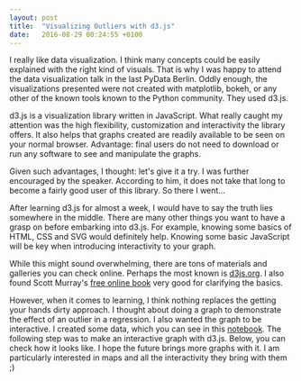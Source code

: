 ```yaml
---
layout: post
title:  "Visualizing Outliers with d3.js"
date:   2016-08-29 00:24:55 +0100
---
```


I really like data visualization. I think many concepts could be easily explained with the right kind of visuals. That is why I was happy to attend the data visualization talk in the last PyData Berlin. Oddly enough, the visualizations presented were not created with matplotlib, bokeh, or any other of the known tools known to the Python community. They used d3.js.

d3.js is a visualization library written in JavaScript. What really caught my attention was the high flexibility, customization and interactivity the library offers. It also helps that graphs created are readily available to be seen on your normal browser. Advantage: final users do not need to download or run any software to see and manipulate the graphs.

Given such advantages, I thought: let's give it a try. I was further encouraged by the speaker. According  to him, it does not take that long to become a fairly good user of this library. So there I went...

After learning d3.js for almost a week, I would have to say the truth lies somewhere in the middle. There are many other things you want to have a grasp on before embarking into d3.js. For example, knowing some basics of HTML, CSS and SVG would definitely help. Knowing some basic JavaScript will be key when introducing interactivity to your graph. 

While this might sound overwhelming, there are tons of materials and galleries you can check online. Perhaps the most known is [d3js.org](https://d3js.org/). I also found Scott Murray's [free online book](http://chimera.labs.oreilly.com/books/1230000000345) very good for clarifying the basics.

However, when it comes to learning, I think nothing replaces the getting your hands dirty approach. I thought about doing a graph to demonstrate the effect of an outlier in a regression. I also wanted the graph to be interactive. I created some data, which you can see in this [notebook](https://github.com/jlcoto/visualizations/blob/master/Outliers_d3.js.ipynb). The following step was to make an interactive graph with d3.js. Below, you can check how it looks like. I hope the future brings more graphs with it. I am particularly interested in maps and all the interactivity they bring with them ;)



<script src="https://d3js.org/d3.v4.min.js"></script>

<script type="text/javascript">
            //Width and height
            var w = 600;
            var h = 350;
            var padding = 30;
            var intro_outlier = true;

            d3.csv("/data/original_ds.csv", function(data) {
                data.forEach( function(d) {
                    d.ind_var = +d.ind_var;
                    d.dep_var = +d.dep_var;
                    d.pred_1 = +d.pred_1;
                    d.dep_var_2 = +d.dep_var_2;
                    d.pred_val_2 = +d.pred_val_2;
                });

                
            var xScale = d3.scaleLinear()
                        .domain([0, d3.max(data, function(d) {return d.ind_var; })])
                        .range([padding, w - padding*2]);

            var yScale = d3.scaleLinear()
                        .domain([0, d3.max(data, function(d) {return d.dep_var; })])
                        .range([h - padding, padding]);


            var xAxis = d3.axisBottom()
                            .scale(xScale)
                            .ticks(5);

            var yAxis = d3.axisLeft()
                        .scale(yScale)
                        .ticks(5);

            var svg = d3.select("div#example")
                .append("svg")
                .attr("width", w)
                .attr("height", h);

            //Adding the scatter plot    
    
            svg.selectAll("circle")
                .data(data)
                .enter()
                .append("circle")
                .attr('cx', function(d) {
                    return xScale(d.ind_var);
                })
                .attr('cy', function(d) {
                    return yScale(d.dep_var);
                })
                .attr('r', 2.5)
                .attr("fill", "#1E69A0");
    
            svg.append("g")
                .attr("class", "x axis")
                .attr("transform", "translate(0," + (h - padding) + ")")
                .call(xAxis);
    
            svg.append("g")
                .attr("class", "y axis")
                .attr('transform', "translate(" + padding + ",0)" )
                .call(yAxis);

            //Adding the line

            var valueline = d3.line()
                    .x(function(d) { return xScale(d.ind_var); })
                    .y(function(d) { return yScale(d.pred_1); });
    
            var path = svg.append("path")
                .attr("class", "line")
                .attr("d", valueline(data))
                .attr("stroke", "#BB1A0C")
                .attr("stroke-width", "2.5")
                .attr("fill", "none");

            var outlier_intro = svg.append("text")
                    .text("Introducing/dropping outlier")
                    .attr('x', xScale(0.55) )
                    .attr('y', yScale(10) )
                    .attr("font-family", "sans-serif")
                    .attr("font-size", "15px")
                    .attr('id', "outlier")
                    .attr('fill', "#767688" )
                    .attr('cursor', "pointer" );

            d3.select("#outlier")
                .on("click", function() {
                    
                    if (intro_outlier) {
                         //Shifting yScale so it readapts to changes
                        // xScale.domain([0, d3.max(data, function(d) {return d.dep_var; })])    
                        yScale.domain([0, d3.max(data, function(d) {return d.dep_var_2; })]);
        
                        // d3.selectAll('circle').remove();
        
                        svg.selectAll("circle")
                            .data(data)
                            .transition()
                            .duration(1500)
                            .attr('cx', function(d) {
                                return xScale(d.ind_var);
                            })
                            .attr('cy', function(d) {
                                return yScale(d.dep_var_2);
                            })
                            .attr('r', 3)
                            .attr("fill", "#1E69A0");
        
                        d3.selectAll('.y.axis')
                            .transition()
                            .duration(900)
                            .remove();
        
                        svg.append("g")
                            .attr('class', "y axis" )
                            .attr("transform", "translate(" + padding + ",0)")
                            .call(yAxis);
        
        
                        valueline.y(function(d) { return yScale(d.pred_1); });
        
                        path.transition()
                            .duration(3000)
                            .attr("d", valueline(data));
        
                        svg.select(".x.axis")          
                            .transition()
                            .duration(1000)
                            .call(xAxis);
                
                        svg.select(".y.axis")
                            .transition()
                            .duration(1000)
                            .call(yAxis);
        
                        var valueline_comp = d3.line()
                            .x(function(d) { return xScale(d.ind_var); })
                            .y(function(d) { return yScale(d.pred_val_2); });
            
                        var comp_line = svg.append("path")
                            .attr("class", "comp_line")
                            .attr("d", valueline_comp(data))
                            .attr("stroke", "#2C2B95")
                            .attr("stroke-width", "2.5")
                            .attr("fill", "none");
        
                        var totalLength = path.node().getTotalLength();
        
                        comp_line
                            .attr("stroke-dasharray", totalLength + " " + totalLength)
                            .attr("stroke-dashoffset", totalLength)
                            .transition(d3.easeLinear)
                            .delay(1500)
                            .duration(1500)
                            .attr("stroke-dashoffset", 0);

                        var regression_text = svg.append("text")
                                .text("Original Regression")
                                .attr('class', "desc" )
                                .attr('x', xScale(7.5) )
                                .attr('y', yScale(5))
                                .attr("font-family", "sans-serif")
                                .attr("font-size", "10px")
                                .attr('id', "outlier")
                                .attr('fill', "#767688" );

                        var regression_out_text = svg.append("text")
                                .attr('class', "desc" )
                                .text("Outlier Regression")
                                .attr('x', xScale(7.5) )
                                .attr('y', yScale(15))
                                .attr("font-family", "sans-serif")
                                .attr("font-size", "10px")
                                .attr('id', "outlier")
                                .attr('fill', "#767688" );


                        intro_outlier = !true

                            } else {

                        yScale.domain([0, d3.max(data, function(d) {return d.dep_var; })]);

                        d3.selectAll('.y.axis')
                            .transition()
                            .duration(900)
                            .remove();

                        svg.append("g")
                            .attr('class', "y axis" )
                            .attr("transform", "translate(" + padding + ",0)")
                            .call(yAxis);

                        svg.select(".y.axis")
                            .transition()
                            .duration(1000)
                            .call(yAxis);

                        svg.selectAll("circle")
                            .attr('cx', function(d) {
                                return xScale(d.ind_var);
                            })
                        .attr('cy', function(d) {
                            return yScale(d.dep_var);
                            })

                        d3.selectAll('.comp_line')
                            .transition()
                            .duration(2000)
                            .remove();

                        d3.selectAll(".desc")
                            .transition()
                            .duration(1000)
                            .remove();

                        valueline.y(function(d) { return yScale(d.pred_1); });

                        path.transition()
                            .duration(2500)
                            .attr("d", valueline(data));

                        intro_outlier = true;
                            }
                });
            });

</script>

<div id="example">
</div>